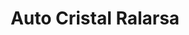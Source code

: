 ---
title: "Auto Cristal Ralarsa"
url: /torrent/auto-cristal-ralarsa/
shop: reparación de automóviles
---